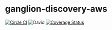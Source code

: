 # ganglion-discovery-aws
[![Circle CI](https://circleci.com/gh/roylines/ganglion-discovery-aws/tree/master.svg?style=svg)](https://circleci.com/gh/roylines/ganglion-discovery-aws/tree/master)
![David](https://david-dm.org/roylines/ganglion-discovery-aws.svg)
[![Coverage Status](https://coveralls.io/repos/roylines/ganglion-discovery-aws/badge.svg?branch=master)](https://coveralls.io/r/roylines/ganglion-discovery-aws?branch=master)

